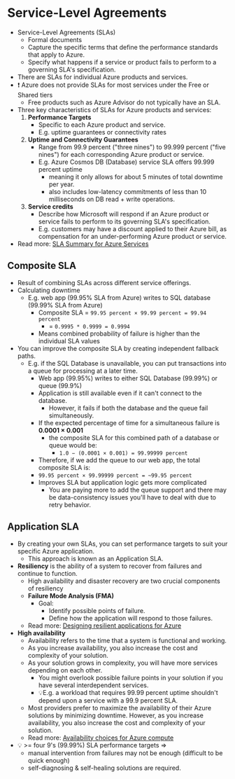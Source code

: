 # Service-Level Agreements

- Service-Level Agreements (SLAs)
  - Formal documents
  - Capture the specific terms that define the performance standards that apply to Azure.
  - Specify what happens if a service or product fails to perform to a governing SLA's specification.
- There are SLAs for individual Azure products and services.
- ❗ Azure does not provide SLAs for most services under the Free or Shared tiers
  - Free products such as Azure Advisor do not typically have an SLA.
- Three key characteristics of SLAs for Azure products and services:
  1. **Performance Targets**
      - Specific to each Azure product and service.
      - E.g. uptime guarantees or connectivity rates
  2. **Uptime and Connectivity Guarantees**
      - Range from 99.9 percent ("three nines") to 99.999 percent ("five nines") for each corresponding Azure product or service.
      - E.g. Azure Cosmos DB (Database) service SLA offers 99.999 percent uptime
        - meaning it only allows for about 5 minutes of total downtime per year.
        - also includes low-latency commitments of less than 10 milliseconds on DB read + write operations.
  3. **Service credits**
      - Describe how Microsoft will respond if an Azure product or service fails to perform to its governing SLA's specification.
      - E.g. customers may have a discount applied to their Azure bill, as compensation for an under-performing Azure product or service.
- Read more: [SLA Summary for Azure Services](https://azure.microsoft.com/en-us/support/legal/sla/summary/)

## Composite SLA

- Result of combining SLAs across different service offerings.
- Calculating downtime
  - E.g. web app (99.95% SLA from Azure) writes to SQL database (99.99% SLA from Azure)
    - Composite SLA = `99.95 percent × 99.99 percent = 99.94 percent`
      - = `0.9995 * 0.9999 = 0.9994`
    - Means combined probability of failure is higher than the individual SLA values
- You can improve the composite SLA by creating independent fallback paths.
  - E.g. if the SQL Database is unavailable, you can put transactions into a queue for processing at a later time.
    - Web app (99.95%) writes to either SQL Database (99.99%) or queue (99.9%)
    - Application is still available even if it can't connect to the database.
      - However, it fails if both the database and the queue fail simultaneously.
    - If the expected percentage of time for a simultaneous failure is **0.0001 × 0.001**
      - the composite SLA for this combined path of a database or queue would be:
        - `1.0 − (0.0001 × 0.001) = 99.99999 percent`
    - Therefore, if we add the queue to our web app, the total composite SLA is:
    - `99.95 percent × 99.99999 percent = ~99.95 percent`
    - Improves SLA but application logic gets more complicated
      - You are paying more to add the queue support and there may be data-consistency issues you'll have to deal with due to retry behavior.

## Application SLA

- By creating your own SLAs, you can set performance targets to suit your specific Azure application.
  - This approach is known as an Application SLA.
- **Resiliency** is the ability of a system to recover from failures and continue to function.
  - High availability and disaster recovery are two crucial components of resiliency
  - **Failure Mode Analysis (FMA)**
    - Goal:
      - Identify possible points of failure.
      - Define how the application will respond to those failures.
  - Read more: [Designing resilient applications for Azure](https://docs.microsoft.com/en-us/azure/architecture/framework/resiliency/overview)
- **High availability**
  - Availability refers to the time that a system is functional and working.
  - As you increase availability, you also increase the cost and complexity of your solution.
  - As your solution grows in complexity, you will have more services depending on each other.
    - You might overlook possible failure points in your solution if you have several interdependent services.
    - 💡E.g. a workload that requires 99.99 percent uptime shouldn't depend upon a service with a 99.9 percent SLA.
  - Most providers prefer to maximize the availability of their Azure solutions by minimizing downtime. However, as you increase availability, you also increase the cost and complexity of your solution.
  - Read more: [Availability choices for Azure compute](https://docs.microsoft.com/en-us/azure/architecture/guide/technology-choices/compute-decision-tree#availability)
- 💡 >= four 9's (99.99%) SLA performance targets =>
  - manual intervention from failures may not be enough (difficult to be quick enough)
  - self-diagnosing & self-healing solutions are required.
